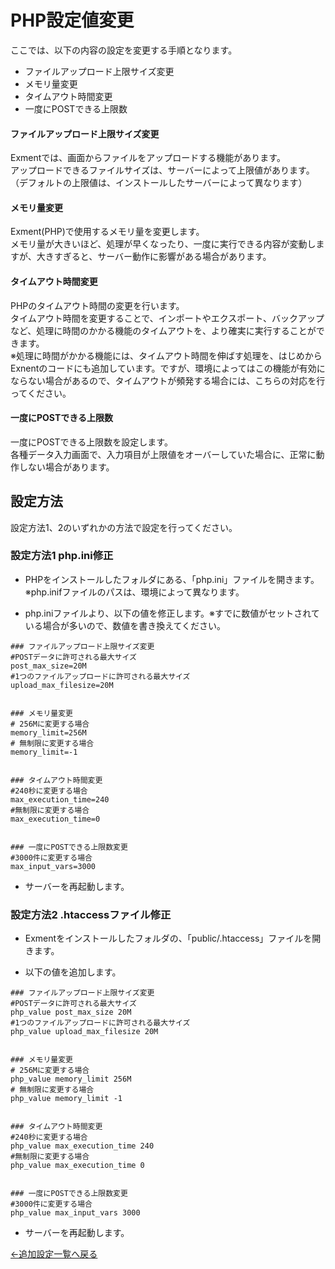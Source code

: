 # PHP設定値変更

ここでは、以下の内容の設定を変更する手順となります。

- ファイルアップロード上限サイズ変更
- メモリ量変更
- タイムアウト時間変更
- 一度にPOSTできる上限数


#### ファイルアップロード上限サイズ変更
Exmentでは、画面からファイルをアップロードする機能があります。  
アップロードできるファイルサイズは、サーバーによって上限値があります。  
（デフォルトの上限値は、インストールしたサーバーによって異なります）  

#### メモリ量変更
Exment(PHP)で使用するメモリ量を変更します。  
メモリ量が大きいほど、処理が早くなったり、一度に実行できる内容が変動しますが、大きすぎると、サーバー動作に影響がある場合があります。

#### タイムアウト時間変更
PHPのタイムアウト時間の変更を行います。  
タイムアウト時間を変更することで、インポートやエクスポート、バックアップなど、処理に時間のかかる機能のタイムアウトを、より確実に実行することができます。  
※処理に時間がかかる機能には、タイムアウト時間を伸ばす処理を、はじめからExnentのコードにも追加しています。ですが、環境によってはこの機能が有効にならない場合があるので、タイムアウトが頻発する場合には、こちらの対応を行ってください。

#### 一度にPOSTできる上限数
一度にPOSTできる上限数を設定します。  
各種データ入力画面で、入力項目が上限値をオーバーしていた場合に、正常に動作しない場合があります。  


## 設定方法
設定方法1、2のいずれかの方法で設定を行ってください。


### 設定方法1 php.ini修正

- PHPをインストールしたフォルダにある、「php.ini」ファイルを開きます。※php.inifファイルのパスは、環境によって異なります。

- php.iniファイルより、以下の値を修正します。※すでに数値がセットされている場合が多いので、数値を書き換えてください。

~~~
### ファイルアップロード上限サイズ変更
#POSTデータに許可される最大サイズ
post_max_size=20M
#1つのファイルアップロードに許可される最大サイズ
upload_max_filesize=20M


### メモリ量変更
# 256Mに変更する場合
memory_limit=256M
# 無制限に変更する場合
memory_limit=-1


### タイムアウト時間変更
#240秒に変更する場合
max_execution_time=240
#無制限に変更する場合
max_execution_time=0


### 一度にPOSTできる上限数変更
#3000件に変更する場合
max_input_vars=3000
~~~

- サーバーを再起動します。


### 設定方法2 .htaccessファイル修正
- Exmentをインストールしたフォルダの、「public/.htaccess」ファイルを開きます。

- 以下の値を追加します。

~~~
### ファイルアップロード上限サイズ変更
#POSTデータに許可される最大サイズ
php_value post_max_size 20M
#1つのファイルアップロードに許可される最大サイズ
php_value upload_max_filesize 20M


### メモリ量変更
# 256Mに変更する場合
php_value memory_limit 256M
# 無制限に変更する場合
php_value memory_limit -1


### タイムアウト時間変更
#240秒に変更する場合
php_value max_execution_time 240
#無制限に変更する場合
php_value max_execution_time 0


### 一度にPOSTできる上限数変更
#3000件に変更する場合
php_value max_input_vars 3000
~~~

- サーバーを再起動します。

[←追加設定一覧へ戻る](/ja/quickstart_more)